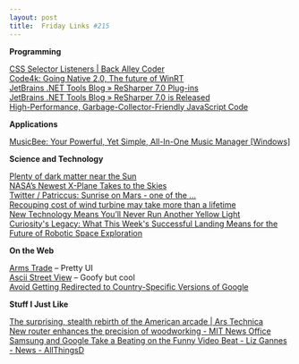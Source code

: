 ```yaml
---
layout: post
title:  Friday Links #215
---
```

**Programming**

[CSS Selector Listeners | Back Alley Coder](http://www.backalleycoder.com/2012/08/06/css-selector-listeners/)   
[Code4k: Going Native 2.0, The future of WinRT](http://code4k.blogspot.de/2012/08/going-native-20-future-of-winrt.html)   
[JetBrains .NET Tools Blog » ReSharper 7.0 Plug-ins](http://blogs.jetbrains.com/dotnet/2012/08/resharper-70-plug-ins/)   
[JetBrains .NET Tools Blog » ReSharper 7.0 is Released](http://blogs.jetbrains.com/dotnet/2012/07/resharper-70-is-released/)   
[High-Performance, Garbage-Collector-Friendly JavaScript Code](http://buildnewgames.com/garbage-collector-friendly-code/)

**Applications**

[MusicBee: Your Powerful, Yet Simple, All-In-One Music Manager [Windows]](http://www.makeuseof.com/tag/musicbee-powerful-simple-allinone-music-manager-windows/)

**Science and Technology**

[Plenty of dark matter near the Sun](http://www.sciencedaily.com/releases/2012/08/120809090423.htm)   
[NASA’s Newest X-Plane Takes to the Skies](http://www.wired.com/autopia/2012/08/nasa-new-x-plane/)   
[Twitter / Patriccus: Sunrise on Mars - one of the ...](https://twitter.com/Patriccus/status/233303265339650048/photo/1/large)   
[Recouping cost of wind turbine may take more than a lifetime](http://news.consumerreports.org/home/2012/08/results-of-consumer-reports-wind-turbine-tests.html?EXTKEY=I72RSHA)   
[New Technology Means You’ll Never Run Another Yellow Light](http://www.wired.com/autopia/2012/08/never-run-a-yellow-light/)   
[Curiosity's Legacy: What This Week's Successful Landing Means for the Future of Robotic Space Exploration](http://www.popsci.com/technology/article/2012-08/curiositys-legacy-what-sundays-successful-landing-means-future-robotic-space-exploration)

**On the Web**

[Arms Trade](http://workshop.chromeexperiments.com/projects/armsglobe/) – Pretty UI   
[Ascii Street View](http://tllabs.io/asciistreetview/) – Goofy but cool   
[Avoid Getting Redirected to Country-Specific Versions of Google](http://lifehacker.com/5933248/avoid-getting-redirected-to-country+specific-versions-of-google)

**Stuff I Just Like**

[The surprising, stealth rebirth of the American arcade | Ars Technica](http://arstechnica.com/gaming/2012/08/the-surprising-stealth-rebirth-of-the-american-arcade/)[   
New router enhances the precision of woodworking - MIT News Office](http://web.mit.edu/newsoffice/2012/automated-handheld-router-for-woodworking-0808.html)   
[Samsung and Google Take a Beating on the Funny Video Beat - Liz Gannes - News - AllThingsD](http://allthingsd.com/20120808/samsung-and-google-take-a-beating-on-the-funny-video-beat/)
